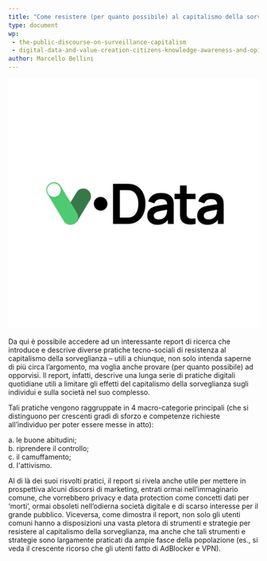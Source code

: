 ```yaml
---
title: "Come resistere (per quanto possibile) al capitalismo della sorveglianza"
type: document
wp:
 - the-public-discourse-on-surveillance-capitalism
 - digital-data-and-value-creation-citizens-knowledge-awareness-and-opinions
author: Marcello Bellini
---
```


<script context="module">
  import DownloadButton from '$lib/DownloadButton.svelte';
  export { DownloadButton };
</script>

![{title}](./image.png)

Da qui è possibile accedere ad un interessante report di ricerca che introduce e descrive diverse pratiche tecno-sociali di resistenza al capitalismo della sorveglianza – utili a chiunque, non solo intenda saperne di più circa l’argomento, ma voglia anche provare (per quanto possibile) ad opporvisi. Il report, infatti, descrive una lunga serie di pratiche digitali quotidiane utili a limitare gli effetti del capitalismo della sorveglianza sugli individui e sulla società nel suo complesso. 

Tali pratiche vengono raggruppate in 4 macro-categorie principali (che si distinguono per crescenti gradi di sforzo e competenze richieste all’individuo per poter essere messe in atto): 

a. le buone abitudini; <br>
b. riprendere il controllo;<br>
c. il camuffamento;<br>
d. l'attivismo.<br>


Al di là dei suoi risvolti pratici, il report si rivela anche utile per mettere in prospettiva alcuni discorsi di marketing, entrati ormai nell’immaginario comune, che vorrebbero privacy e data protection come concetti dati per ‘morti’, ormai obsoleti nell’odierna società digitale e di scarso interesse per il grande pubblico. Viceversa, come dimostra il report, non solo gli utenti comuni hanno a disposizioni una vasta pletora di strumenti e strategie per resistere al capitalismo della sorveglianza, ma anche che tali strumenti e strategie sono largamente praticati da ampie fasce della popolazione (es., si veda il crescente ricorso che gli utenti fatto di AdBlocker e VPN).   

<DownloadButton link="/Resistance_Come resistere (per quanto possibile) al capitalismo della sorveglianza.pdf" text="scarica"></DownloadButton>
